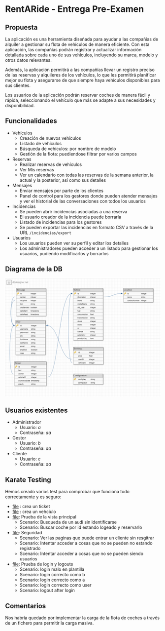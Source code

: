 # RentARide - Entrega Pre-Examen

## Propuesta

La aplicación es una herramienta diseñada para ayudar a las compañías de alquiler a gestionar su flota de vehículos de manera eficiente. Con esta aplicación, las compañías podrán registrar y actualizar información detallada sobre cada uno de sus vehículos, incluyendo su marca, modelo y otros datos relevantes. 

Además, la aplicación permitirá a las compañías llevar un registro preciso de las reservas y alquileres de los vehículos, lo que les permitirá planificar mejor su flota y asegurarse de que siempre haya vehículos disponibles para sus clientes.

Los usuarios de la aplicación podrán reservar coches de manera fácil y rápida, seleccionando el vehículo que más se adapte a sus necesidades y disponibilidad.


## Funcionalidades

- Vehículos
  - Creación de nuevos vehículos
  - Listado de vehículos
  - Búsqueda de vehículos: por nombre de modelo 
  - Gestión de la flota: puediendose filtrar por varios campos
- Reservas
  - Realizar reservas de vehículos
  - Ver Mis reservas
  - Ver un calendario con todas las reservas de la semana anterior, la actual y la posterior, así como sus detalles
- Mensajes
  - Enviar mensajes por parte de los clientes
  - Panel de control para los gestores donde pueden atender mensajes y ver el historial de las conversaciones con todos los usuarios
- Incidencias
  - Se pueden abrir incidencias asociadas a una reserva
  - El usuario creador de la incidencia puede borrarla
  - Listado de incidencias para los gestores
  - Se pueden exportar las incidencias en formato CSV a través de la URL `/incidencias/export`
- Usuarios
  - Los usuarios pueden ver su perfil y editar los detalles
  - Los administradores pueden acceder a un listado para gestionar los usuarios, pudiendo modificarlos y borrarlos


## Diagrama de la DB

![Base de datos](db.png)

## Usuarios existentes

* Administrador
  * Usuario: *a*
  * Contraseña: *aa*
* Gestor
  * Usuario: *b*
  * Contraseña: *aa*
* Cliente
  * Usuario: *c*
  * Contraseña: *aa*

## Karate Testing

Hemos creado varios test para comprobar que funciona todo correctamente y es seguro:
- [file](./RentARide/src/test/java/external/createTicket.feature) : crea un ticket
- [file](./RentARide/src/test/java/external/createVehicle.feature) : crea un vehciulo
- [file](./RentARide/src/test/java/external/main.feature): Prueba de la vista principal
  - Scenario: Busqueda de un audi sin identificarse
  - Scenario: Buscar coche por id estando logeado y reservarlo
- [file](./RentARide/src/test/java/external/security.feature): Seguridad
  - Scenario: Ver las paginas que puede entrar un cliente sin resgitrar 
  - Scenario: Intentar acceder a cosas que no se pueden no estando registrado
  - Scenario: Intentar acceder a cosas que no se pueden siendo usuarios
- [file](./RentARide/src/test/java/external/login.feature): Prueba de login y logouts
  - Scenario: login malo en plantilla
  - Scenario: login correcto como b
  - Scenario: login correcto como a
  - Scenario: login correcto como user
  - Scenario: logout after login

## Comentarios

Nos habría quedado por implementar la carga de la flota de coches a través de un fichero para permitir la carga masiva. 
